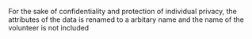 For the sake of confidentiality and protection of individual privacy, the attributes of the data is renamed to a arbitary name and the name of the volunteer is not included
